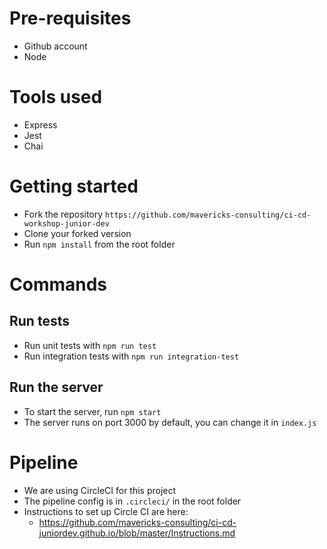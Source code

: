 # Pre-requisites

* Github account
* Node

# Tools used

* Express
* Jest
* Chai

# Getting started

* Fork the repository `https://github.com/mavericks-consulting/ci-cd-workshop-junior-dev`
* Clone your forked version
* Run `npm install` from the root folder

# Commands

## Run tests

* Run unit tests with `npm run test`
* Run integration tests with `npm run integration-test`

## Run the server

* To start the server, run `npm start`
* The server runs on port 3000 by default, you can change it in `index.js`

# Pipeline

* We are using CircleCI for this project
* The pipeline config is in `.circleci/` in the root folder
* Instructions to set up Circle CI are here:
  - https://github.com/mavericks-consulting/ci-cd-juniordev.github.io/blob/master/Instructions.md
